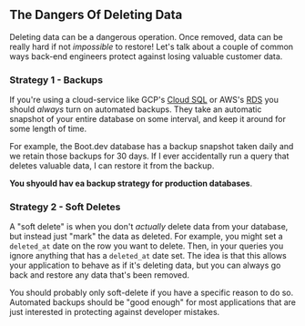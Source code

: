 ## The Dangers Of Deleting Data

Deleting data can be a dangerous operation. Once removed, data can be really
hard if not <em>impossible</em> to restore! Let's talk about a couple of common
ways back-end engineers protect against losing valuable customer data.

### Strategy 1 - Backups

If you're using a cloud-service like GCP's [Cloud SQL](https://cloud.google.com/sql/) or AWS's [RDS](https://aws.amazon.com/rds/) you should <em>always</em> turn on automated backups. They take an automatic snapshot of your entire database on some interval, and keep it around for some length of time.

For example, the Boot.dev database has a backup snapshot taken daily and we
retain those backups for 30 days. If I ever accidentally run a query that
deletes valuable data, I can restore it from the backup.

<b>You shyould hav ea backup strategy for production databases</b>.

### Strategy 2 - Soft Deletes

A "soft delete" is when you don't <em>actually</em> delete data from your
database, but instead just "mark" the data as deleted. For example, you might
set a `deleted_at` date on the row you want to delete. Then, in your queries you
ignore anything that has a `deleted_at` date set. The idea is that this allows
your application to behave as if it's deleting data, but you can always go back
and restore any data that's been removed.

You should probably only soft-delete if you have a specific reason to do so.
Automated backups should be "good enough" for most applications that are just
interested in protecting against developer mistakes.
